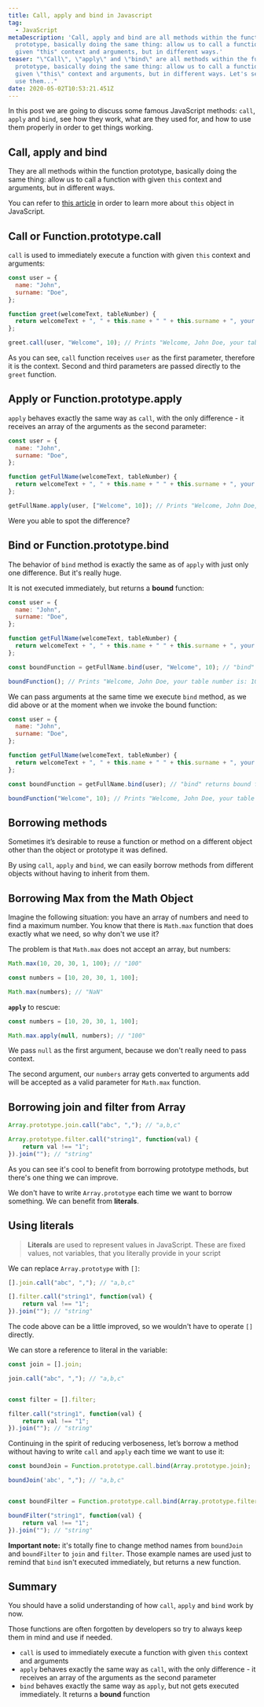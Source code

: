 ```yaml
---
title: Call, apply and bind in Javascript
tag:
  - JavaScript
metaDescription: 'Call, apply and bind are all methods within the function
  prototype, basically doing the same thing: allow us to call a function with
  given "this" context and arguments, but in different ways.'
teaser: "\"Call\", \"apply\" and \"bind\" are all methods within the function
  prototype, basically doing the same thing: allow us to call a function with
  given \"this\" context and arguments, but in different ways. Let's see how to
  use them..."
date: 2020-05-02T10:53:21.451Z
---
```

In this post we are going to discuss some famous JavaScript methods: `call`, `apply` and `bind`, see how they work, what are they used for, and how to use them properly in order to get things working.

## Call, apply and bind

They are all methods within the function prototype, basically doing the same thing: allow us to call a function with given `this` context and arguments, but in different ways.

You can refer to [this article](/2020-05-02-understanding-this-in-javascript/) in order to learn more about `this` object in JavaScript.

## Call or Function.prototype.call

`call` is used to immediately execute a function with given `this` context and arguments:

```javascript
const user = {
  name: "John",
  surname: "Doe",
};

function greet(welcomeText, tableNumber) {
  return welcomeText + ", " + this.name + " " + this.surname + ", your table number is: " + tableNumber;
};

greet.call(user, "Welcome", 10); // Prints "Welcome, John Doe, your table number is: 10"
```

As you can see, `call` function receives `user` as the first parameter, therefore it is the context. Second and third parameters are passed directly to the `greet` function.

## Apply or Function.prototype.apply

`apply` behaves exactly the same way as `call`, with the only difference - it receives an array of the arguments as the second parameter:

```javascript
const user = {
  name: "John",
  surname: "Doe",
};

function getFullName(welcomeText, tableNumber) {
  return welcomeText + ", " + this.name + " " + this.surname + ", your table number is: " + tableNumber;
};

getFullName.apply(user, ["Welcome", 10]); // Prints "Welcome, John Doe, your table number is: 10"
```

Were you able to spot the difference?

## Bind or Function.prototype.bind

The behavior of `bind` method is exactly the same as of `apply` with just only one difference. But it's really huge.

It is not executed immediately, but returns a **bound** function:

```javascript
const user = {
  name: "John",
  surname: "Doe",
};

function getFullName(welcomeText, tableNumber) {
  return welcomeText + ", " + this.name + " " + this.surname + ", your table number is: " + tableNumber;
};

const boundFunction = getFullName.bind(user, "Welcome", 10); // "bind" returns bound function

boundFunction(); // Prints "Welcome, John Doe, your table number is: 10"
```

We can pass arguments at the same time we execute `bind` method, as we did above or at the moment when we invoke the bound function:

```javascript
const user = {
  name: "John",
  surname: "Doe",
};

function getFullName(welcomeText, tableNumber) {
  return welcomeText + ", " + this.name + " " + this.surname + ", your table number is: " + tableNumber;
};

const boundFunction = getFullName.bind(user); // "bind" returns bound function

boundFunction("Welcome", 10); // Prints "Welcome, John Doe, your table number is: 10"
```

## Borrowing methods

Sometimes it’s desirable to reuse a function or method on a different object other than the object or prototype it was defined. 

By using `call`, `apply` and `bind`, we can easily borrow methods from different objects without having to inherit from them.

## Borrowing Max from the Math Object

Imagine the following situation: you have an array of numbers and need to find a maximum number. You know that there is `Math.max` function that does exactly what we need, so why don't we use it? 

The problem is that `Math.max` does not accept an array, but numbers:

```javascript
Math.max(10, 20, 30, 1, 100); // "100"

const numbers = [10, 20, 30, 1, 100];

Math.max(numbers); // "NaN"
```

**`apply`** to rescue:

```javascript
const numbers = [10, 20, 30, 1, 100];

Math.max.apply(null, numbers); // "100"
```

We pass `null` as the first argument, because we don't really need to pass context. 

The second argument, our `numbers` array gets converted to arguments add will be accepted as a valid parameter for `Math.max` function.

## Borrowing join and filter from Array

```javascript
Array.prototype.join.call("abc", ","); // "a,b,c"

Array.prototype.filter.call("string1", function(val) {
    return val !== "1";
}).join(""); // "string"
```

As you can see it's cool to benefit from borrowing prototype methods, but there's one thing we can improve. 

We don't have to write `Array.prototype` each time we want to borrow something. We can benefit from **literals**.

## Using literals

> **Literals** are used to represent values in JavaScript. These are fixed values, not variables, that you literally provide in your script

We can replace `Array.prototype` with `[]`:

```javascript
[].join.call("abc", ","); // "a,b,c"

[].filter.call("string1", function(val) {
    return val !== "1";
}).join(""); // "string"
```

The code above can be a little improved, so we wouldn't have to operate `[]` directly. 

We can store a reference to literal in the variable:

```javascript
const join = [].join;

join.call("abc", ","); // "a,b,c"


const filter = [].filter;

filter.call("string1", function(val) {
    return val !== "1";
}).join(""); // "string"
```

Continuing in the spirit of reducing verboseness, let’s borrow a method without having to write `call` and `apply` each time we want to use it:

```javascript
const boundJoin = Function.prototype.call.bind(Array.prototype.join);

boundJoin('abc', ","); // "a,b,c"


const boundFilter = Function.prototype.call.bind(Array.prototype.filter);

boundFilter("string1", function(val) {
    return val !== "1";
}).join(""); // "string"
```

**Important note:** it's totally fine to change method names from `boundJoin` and `boundFilter` to `join` and `filter`. Those example names are used just to remind that `bind` isn't executed immediately, but returns a new function.

## Summary

You should have a solid understanding of how `call`, `apply` and `bind` work by now. 

Those functions are often forgotten by developers so try to always keep them in mind and use if needed.

* `call` is used to immediately execute a function with given `this` context and arguments
* `apply` behaves exactly the same way as `call`, with the only difference - it receives an array of the arguments as the second parameter
* `bind` behaves exactly the same way as `apply`, but not gets executed immediately. It returns a **bound** function